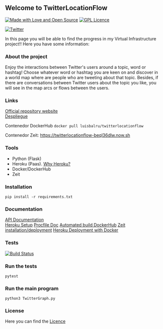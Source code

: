 ## Welcome to TwitterLocationFlow

[![Made with Love and Open Source](https://badges.frapsoft.com/os/v2/open-source.png?v=103)](https://www.gnu.org/licenses/gpl-3.0.en.html) [![GPL Licence](https://badges.frapsoft.com/os/gpl/gpl.png?v=103)](https://opensource.org/licenses/GPL-3.0/)

[![Twitter](https://github.frapsoft.com/social/twitter.png)](https://twitter.com)

In this page you will be able to find the progress in my Virtual Infrastructure project!! Here you have some information:

### About the project

Enjoy the interactions between Twitter's users around a topic, word or hashtag! Choose whatever word or hashtag you are keen on and discover in a world map where are people who are tweeting about that topic. Besides, if there are conversations between Twitter users about the topic you like, you will see in the map arcs or flows between the users.

### Links

[Official repository website](https://luisbalru.github.io/TwitterLocationFlow/)    
[Despliegue](https://iv1819-twitterlocationflow.herokuapp.com/)

Contenedor DockerHub `docker pull luisbalru/twitterlocationflow`

Contenedor Zeit: https://twitterlocationflow-beql36dlw.now.sh 

### Tools
 - Python (Flask)
 - Heroku (Paas). [Why Heroku?](doc/why-heroku.md)
 - Docker/DockerHub
 - Zeit

### Installation

`pip install -r requirements.txt`

### Documentation

[API Documentation](doc/API.md)  
[Heroku Setup](doc/Heroku.md)
[Procfile Doc](doc/Procfile-doc.md)
[Automated build DockerHub](doc/ab-dockerhub.md)
[Zeit installation/deployment](doc/zeit-deploy.md)
[Heroku Deployment with Docker](doc/heroku-docker.md)

### Tests

[![Build Status](https://travis-ci.org/luisbalru/TwitterLocationFlow.svg?branch=master)](https://travis-ci.org/luisbalru/TwitterLocationFlow)

### Run the tests

`pytest`

### Run the main program

`python3 TwitterGraph.py`

### License

Here you can find the [Licence](https://github.com/luisbalru/TwitterLocationFlow/blob/master/LICENSE)
